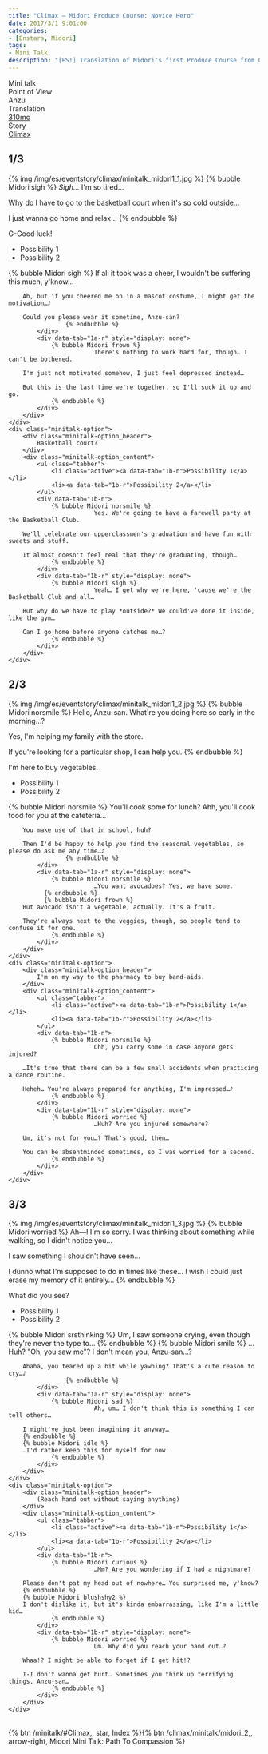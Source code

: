 ```yaml
---
title: "Climax – Midori Produce Course: Novice Hero"
date: 2017/3/1 9:01:00
categories:
- [Enstars, Midori]
tags:
- Mini Talk
description: "[ES!] Translation of Midori's first Produce Course from Climax. From Anzu's POV."
---
```

<div class="three-wrapper" style="--storyColor:#965e7d;--storyColor-rgb:150,94,125;--storyColor-h:326.8;--storyColor-s: 23%;--storyColor-l:47.8%;">
    <div class="info-area">
        <div class="info">
            <div class="info-item characters">
          <div class="label">
              Mini talk
          </div>
          <div class="value">
								<a href="/categories/Enstars/Midori" character="Midori"></a>
          </div>
            </div>
            <div class="info-item one">
          <div class="label">
              Point of View
          </div>
          <div class="value">
              Anzu
          </div>
            </div>
            <div class="info-item two">
          <div class="label">
              Translation
          </div>
          <div class="value">
              <a href="/about">310mc</a>
          </div>
            </div>
            <div class="info-item three">
          <div class="label">
             Story
          </div>
          <div class="value">
              <a href="/climax">Climax</a>
          </div>
            </div>
        </div>
    </div>
</div>

<!-- more -->


## <div mt="rare"></div> 1/3
{% img /img/es/eventstory/climax/minitalk_midori1_1.jpg %}
{% bubble Midori sigh %}
*Sigh…* I'm so tired…

Why do I have to go to the basketball court when it's so cold outside…

I just wanna go home and relax…
{% endbubble %}

<div class="minitalk" character="Anzu">
    <div class="minitalk-option">
        <div class="minitalk-option_header">
            G-Good luck!
        </div>
        <div class="minitalk-option_content">
			<ul class="tabber">
				<li class="active"><a data-tab="1a-n">Possibility 1</a></li>
				<li><a data-tab="1a-r">Possibility 2</a></li>
			</ul>
			<div data-tab="1a-n">
            	{% bubble Midori sigh %}
							If all it took was a cheer, I wouldn't be suffering this much, y'know…

        Ah, but if you cheered me on in a mascot costume, I might get the motivation…♪

        Could you please wear it sometime, Anzu-san?
					{% endbubble %}
			</div>
			<div data-tab="1a-r" style="display: none">
            	{% bubble Midori frown %}
							There's nothing to work hard for, though… I can't be bothered.

        I'm just not motivated somehow, I just feel depressed instead…

        But this is the last time we're together, so I'll suck it up and go.
				{% endbubble %}
			</div>
        </div>
    </div>
	<div class="minitalk-option">
        <div class="minitalk-option_header">
            Basketball court?
        </div>
        <div class="minitalk-option_content">
			<ul class="tabber">
				<li class="active"><a data-tab="1b-n">Possibility 1</a></li>
				<li><a data-tab="1b-r">Possibility 2</a></li>
			</ul>
			<div data-tab="1b-n">
            	{% bubble Midori norsmile %}
							Yes. We're going to have a farewell party at the Basketball Club.

        We'll celebrate our upperclassmen's graduation and have fun with sweets and stuff.

        It almost doesn't feel real that they're graduating, though…
				{% endbubble %}
			</div>
			<div data-tab="1b-r" style="display: none">
            	{% bubble Midori sigh %}
							Yeah… I get why we're here, 'cause we're the Basketball Club and all…

        But why do we have to play *outside?* We could've done it inside, like the gym…

        Can I go home before anyone catches me…?
				{% endbubble %}
			</div>
        </div>
    </div>
</div>

## <div mt="rare"></div> 2/3
{% img /img/es/eventstory/climax/minitalk_midori1_2.jpg %}
{% bubble Midori norsmile %}
Hello, Anzu-san. What're you doing here so early in the morning…?

Yes, I'm helping my family with the store.

If you're looking for a particular shop, I can help you.
{% endbubble %}

<div class="minitalk" character="Anzu">
    <div class="minitalk-option">
        <div class="minitalk-option_header">
            I'm here to buy vegetables.
        </div>
        <div class="minitalk-option_content">
			<ul class="tabber">
				<li class="active"><a data-tab="1a-n">Possibility 1</a></li>
				<li><a data-tab="1a-r">Possibility 2</a></li>
			</ul>
			<div data-tab="1a-n">
            	{% bubble Midori norsmile %}
							You'll cook some for lunch? Ahh, you'll cook food for you at the cafeteria…

        You make use of that in school, huh?

        Then I'd be happy to help you find the seasonal vegetables, so please do ask me any time…♪
					{% endbubble %}
			</div>
			<div data-tab="1a-r" style="display: none">
            	{% bubble Midori norsmile %}
							…You want avocadoes? Yes, we have some.
              {% endbubble %}
              {% bubble Midori frown %}
        But avocado isn't a vegetable, actually. It's a fruit.

        They're always next to the veggies, though, so people tend to confuse it for one.
				{% endbubble %}
			</div>
        </div>
    </div>
	<div class="minitalk-option">
        <div class="minitalk-option_header">
            I'm on my way to the pharmacy to buy band-aids.
        </div>
        <div class="minitalk-option_content">
			<ul class="tabber">
				<li class="active"><a data-tab="1b-n">Possibility 1</a></li>
				<li><a data-tab="1b-r">Possibility 2</a></li>
			</ul>
			<div data-tab="1b-n">
            	{% bubble Midori norsmile %}
							Ohh, you carry some in case anyone gets injured?

        …It's true that there can be a few small accidents when practicing a dance routine.

        Heheh… You're always prepared for anything, I'm impressed…♪
				{% endbubble %}
			</div>
			<div data-tab="1b-r" style="display: none">
            	{% bubble Midori worried %}
							…Huh? Are you injured somewhere?

        Um, it's not for you…? That's good, then…

        You can be absentminded sometimes, so I was worried for a second.
				{% endbubble %}
			</div>
        </div>
    </div>
</div>

## <div mt="rare"></div> 3/3
{% img /img/es/eventstory/climax/minitalk_midori1_3.jpg %}
{% bubble Midori worried %}
Ah—! I'm so sorry. I was thinking about something while walking, so I didn't notice you…

I saw something I shouldn't have seen…

I dunno what I'm supposed to do in times like these… I wish I could just erase my memory of it entirely…
{% endbubble %}

<div class="minitalk" character="Anzu">
    <div class="minitalk-option">
        <div class="minitalk-option_header">
            What did you see?
        </div>
        <div class="minitalk-option_content">
			<ul class="tabber">
				<li class="active"><a data-tab="1a-n">Possibility 1</a></li>
				<li><a data-tab="1a-r">Possibility 2</a></li>
			</ul>
			<div data-tab="1a-n">
            	{% bubble Midori srsthinking %}
							Um, I saw someone crying, even though they're never the type to…
              {% endbubble %}
              {% bubble Midori smile %}
        …Huh? "Oh, you saw me"? I don't mean you, Anzu-san…?

        Ahaha, you teared up a bit while yawning? That's a cute reason to cry…♪
					{% endbubble %}
			</div>
			<div data-tab="1a-r" style="display: none">
            	{% bubble Midori sad %}
							Ah, um… I don't think this is something I can tell others…

        I might've just been imagining it anyway…
        {% endbubble %}
        {% bubble Midori idle %}
        …I'd rather keep this for myself for now.
				{% endbubble %}
			</div>
        </div>
    </div>
	<div class="minitalk-option">
        <div class="minitalk-option_header">
            (Reach hand out without saying anything)
        </div>
        <div class="minitalk-option_content">
			<ul class="tabber">
				<li class="active"><a data-tab="1b-n">Possibility 1</a></li>
				<li><a data-tab="1b-r">Possibility 2</a></li>
			</ul>
			<div data-tab="1b-n">
            	{% bubble Midori curious %}
							…Mm? Are you wondering if I had a nightmare?

        Please don't pat my head out of nowhere… You surprised me, y'know?
        {% endbubble %}
        {% bubble Midori blushshy2 %}
        I don't dislike it, but it's kinda embarrassing, like I'm a little kid…
				{% endbubble %}
			</div>
			<div data-tab="1b-r" style="display: none">
            	{% bubble Midori worried %}
							Um… Why did you reach your hand out…?

        Whaa!? I might be able to forget if I get hit!?

        I-I don't wanna get hurt… Sometimes you think up terrifying things, Anzu-san…
				{% endbubble %}
			</div>
        </div>
    </div>
</div>
<br>
<div toc>{% btn /minitalk/#Climax,, star, Index %}{% btn /climax/minitalk/midori_2,, arrow-right, Midori Mini Talk: Path To Compassion %}</div>
